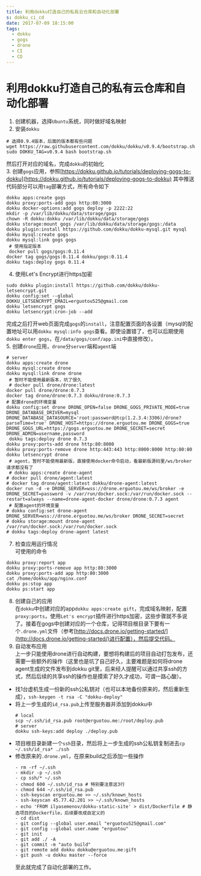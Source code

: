 ```yaml
---
title: 利用dokku打造自己的私有云仓库和自动化部署
s: dokku_ci_cd
date: 2017-07-09 18:15:00
tags:
  - dokku
  - gogs
  - drone
  - CI
  - CD
---
```

# 利用dokku打造自己的私有云仓库和自动化部署
1. 创建机器，选择`Ubuntu`系统，同时做好域名映射  
2. 安装`dokku`
  ```shell
  # 选择0.9.4版本，后面的版本都有些问题
  wget https://raw.githubusercontent.com/dokku/dokku/v0.9.4/bootstrap.sh
  sudo DOKKU_TAG=v0.9.4 bash bootstrap.sh
  ```
  然后打开对应的域名，完成`dokku`的初始化  
3. 创建`gogs`应用，参照[https://dokku.github.io/tutorials/deploying-gogs-to-dokku](https://dokku.github.io/tutorials/deploying-gogs-to-dokku)
  其中推送代码部分可以用`tag`部署方式，所有命令如下
  ```shell
  dokku apps:create gogs
  dokku proxy:ports-add gogs http:80:3000
  dokku docker-options:add gogs deploy -p 2222:22
  mkdir -p /var/lib/dokku/data/storage/gogs
  chown -R dokku:dokku /var/lib/dokku/data/storage/gogs
  dokku storage:mount gogs /var/lib/dokku/data/storage/gogs:/data
  dokku plugin:install https://github.com/dokku/dokku-mysql.git mysql
  dokku mysql:create gogs
  dokku mysql:link gogs gogs
  # 使用指定版本
  docker pull gogs/gogs:0.11.4
  docker tag gogs/gogs:0.11.4 dokku/gogs:0.11.4
  dokku tags:deploy gogs 0.11.4
  ```
4. 使用Let's Encrypt进行https加密
  ```shell
  sudo dokku plugin:install https://github.com/dokku/dokku-letsencrypt.git
  dokku config:set --global DOKKU_LETSENCRYPT_EMAIL=erguotou525@gmail.com
  dokku letsencrypt gogs
  dokku letsencrypt:cron-job --add
  ```
  完成之后打开web页面完成`gogs`的`install`，注意配置页面的各设置（mysql的配置地址可以用`dokku mysql:info gogs`查看。即使设置错了，也可以后期使用`dokku enter gogs`，在`/data/gogs/conf/app.ini`中直接修改）。  
5. 创建`drone`应用，`drone`分`server`端和`agent`端
  ```shell
  # server
  dokku apps:create drone
  dokku mysql:create drone
  dokku mysql:link drone drone
  # 暂时不能使用最新版本，坑了很久
  # docker pull drone/drone:latest
  docker pull drone/drone:0.7.3
  docker tag drone/drone:0.7.3 dokku/drone:0.7.3
  # 配置drone的环境变量
  dokku config:set drone DRONE_OPEN=false DRONE_GOGS_PRIVATE_MODE=true DRONE_DATABASE_DRIVER=mysql DRONE_DATABASE_DATASOURCE='root:password@tcp(1.2.3.4:3306)/drone?parseTime=true' DRONE_HOST=https://drone.erguotou.me DRONE_GOGS=true DRONE_GOGS_URL=https://gogs.erguotou.me DRONE_SECRET=secret DRONE_ADMIN=username,password
  dokku tags:deploy drone 0.7.3
  dokku proxy:ports-add drone http:80:8000
  dokku proxy:ports-remove drone http:443:443 http:8000:8000 http:80:80
  dokku letsencrypt drone
  # agent，暂时不能使用最新版，直接使用docker命令启动，看最新版源码里/ws/broker请求都没有了
  # dokku apps:create drone-agent
  # docker pull drone/agent:latest
  # docker tag drone/agent:latest dokku/drone-agent:latest
  docker run -d -e DRONE_SERVER=wss://drone.erguotou.me/ws/broker -e DRONE_SECRET=password -v /var/run/docker.sock:/var/run/docker.sock --restart=always --name=drone-agent-docker drone/drone:0.7.3 agent
  # 配置agent的环境变量
  # dokku config:set drone-agent DRONE_SERVER=wss://drone.erguotou.me/ws/broker DRONE_SECRET=secret
  # dokku storage:mount drone-agent /var/run/docker.sock:/var/run/docker.sock
  # dokku tags:deploy drone-agent latest
  ```
7. 检查应用运行情况  
  可使用的命令  
  ```shell
  dokku proxy:report app
  dokku proxy:ports-remove app http:80:3000 
  dokku proxy:ports-add app http:80:3000 
  cat /home/dokku/app/nginx.conf
  dokku ps:stop app
  dokku ps:start app
  ```
8. 创建自己的应用  
  在`dokku`中创建对应的app`dokku apps:create gift`，完成域名映射，配置`proxy:ports`，使用`Let's encrypt`插件进行https加密，这些步骤就不多说了。接着在gogs中创建对应的一个仓库，记得项目根目录下要有一个`.drone.yml`文件（参考[http://docs.drone.io/getting-started/](http://docs.drone.io/getting-started/)进行配置），然后提交代码。  
9. 自动发布应用  
  上一步只能使用drone进行自动构建，要想将构建后的项目自动打包发布，还需要一些额外的操作（这里也是坑了自己好久，主要难题是如何将drone agent生成的文件发布到dokku git里，后来经人提醒可以通过共享ssh的方式，然后后续的共享ssh的操作也是摸索了好久才成功，可谓一路心酸）。
  - 找1台虚机生成一份新的ssh公私钥对（也可以本地备份原来的，然后重新生成），`ssh-keygen -t rsa -C "dokku-deploy"`
  - 将上一步生成的`id_rsa.pub`上传至服务器并添加到dokku中
    ```shell
    # local
    scp ~/.ssh/id_rsa.pub root@erguotou.me:/root/deploy.pub
    # server
    dokku ssh-keys:add deploy ./deploy.pub
    ```
  - 项目根目录新建一个`ssh`目录，然后将上一步生成的ssh公私钥复制进去`cp ~/.ssh/id_rsa* ./ssh`
  - 修改原来的`.drone.yml`，在原来build之后添加一些操作
    ```shell
    - rm -rf ~/.ssh
    - mkdir -p ~/.ssh
    - cp ssh/* ~/.ssh
    - chmod 600 ~/.ssh/id_rsa # 特别要注意这3行
    - chmod 644 ~/.ssh/id_rsa.pub
    - ssh-keyscan erguotou.me >> ~/.ssh/known_hosts
    - ssh-keyscan 45.77.42.201 >> ~/.ssh/known_hosts
    - echo 'FROM ilyasemenov/dokku-static-site' > dist/Dockerfile # 静态项目的Dockerfile，后续要改成自定义的
    - cd dist
    - git config --global user.email "erguotou525@gmail.com"
    - git config --global user.name "erguotou"
    - git init
    - git add ./ -A
    - git commit -m "auto build"
    - git remote add dokku dokku@erguotou.me:gift
    - git push -u dokku master --force
    ```
    至此就完成了自动化部署的工作。
